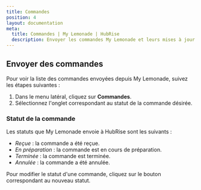 ```yaml
---
title: Commandes
position: 4
layout: documentation
meta:
  title: Commandes | My Lemonade | HubRise
  description: Envoyer les commandes My Lemonade et leurs mises à jour de statuts vers HubRise. Connectez vos apps et synchronisez vos données.
---
```


## Envoyer des commandes

Pour voir la liste des commandes envoyées depuis My Lemonade, suivez les étapes suivantes :

1. Dans le menu latéral, cliquez sur **Commandes**.
1. Sélectionnez l'onglet correspondant au statut de la commande désirée.

### Statut de la commande

Les statuts que My Lemonade envoie à HubRise sont les suivants :

- _Reçue_ : la commande a été reçue.
- _En préparation_ : la commande est en cours de préparation.
- _Terminée_ : la commande est terminée.
- _Annulée_ : la commande a été annulée.

Pour modifier le statut d'une commande, cliquez sur le bouton correspondant au nouveau statut.
